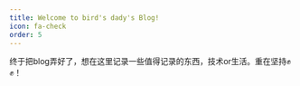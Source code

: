 ```yaml
---
title: Welcome to bird's dady's Blog!
icon: fa-check
order: 5
---
```


终于把blog弄好了，想在这里记录一些值得记录的东西，技术or生活。重在坚持✊✊！
